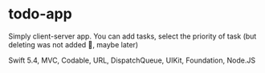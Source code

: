 # todo-app

Simply client-server app. You can add tasks, select the priority of task (but deleting was not added 🥲, maybe later)

Swift 5.4, MVC, Codable, URL, DispatchQueue, UIKit, Foundation, Node.JS
